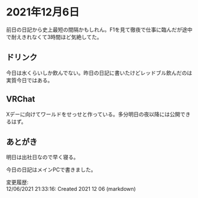 # 2021年12月6日

前日の日記から史上最短の間隔かもしれん。F1を見て徹夜で仕事に臨んだが途中で耐えきれなくて3時間ほど気絶してた。

## ドリンク

今日は水くらいしか飲んでない。昨日の日記に書いたけどレッドブル飲んだのは実質今日ではある。

## VRChat

Xデーに向けてワールドをせっせと作っている。多分明日の夜以降には公開できるはず。

## あとがき

明日は出社日なので早く寝る。

今日の日記はメインPCで書きました。

変更履歴:  
12/06/2021 21:33:16: Created 2021 12 06 (markdown)  
